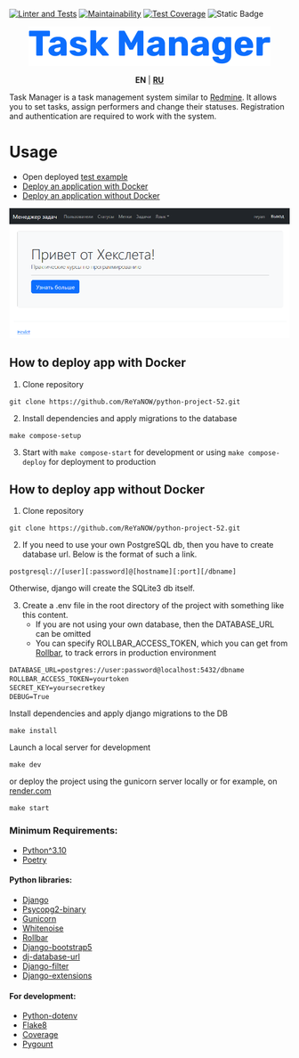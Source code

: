[![Linter and Tests](https://github.com/ReYaNOW/python-project-52/actions/workflows/pyci.yml/badge.svg)](https://github.com/ReYaNOW/python-project-52/actions/workflows/pyci.yml) [
![Maintainability](https://api.codeclimate.com/v1/badges/f6133a440607757eed8c/maintainability)](https://codeclimate.com/github/ReYaNOW/python-project-52/maintainability)
[![Test Coverage](https://api.codeclimate.com/v1/badges/f6133a440607757eed8c/test_coverage)](https://codeclimate.com/github/ReYaNOW/python-project-52/test_coverage)
![Static Badge](https://img.shields.io/badge/Lines_of_Code-1.3k-blue)
<p align="center">
  <img src="https://github.com/ReYaNOW/ReYaNOW/blob/main/task_manager_logo_blue.png?raw=true" alt="image"/>
</p>

<p align="center"><b>EN</b> | <a href="https://github.com/ReYaNOW/python-project-52/blob/main/README_RU.md"><b>RU</b></a></p>


Task Manager is a task management system similar
to [Redmine](http://www.redmine.org/).
It allows you to set tasks, assign performers and change their statuses.
Registration and authentication are required to work with the system.

# Usage


 - Open deployed [test example](https://task-manager-hexlet-test.onrender.com/)
 - [Deploy an application with Docker](#How-to-deploy-app-with-Docker)  
 - [Deploy an application without Docker](#How-to-deploy-app-without-Docker)

![demo image](https://github.com/ReYaNOW/ReYaNOW/blob/main/task_manager_preview.png?raw=true)

## How to deploy app with Docker
1. Clone repository

```
git clone https://github.com/ReYaNOW/python-project-52.git
```

2. Install dependencies and apply migrations to the database
  
```
make compose-setup
```
3. Start with ``make compose-start`` for development
or using ``make compose-deploy`` for deployment to production

## How to deploy app without Docker

1. Clone repository

```
git clone https://github.com/ReYaNOW/python-project-52.git
```

2. If you need to use your own PostgreSQL db, then you have to create
   database url.
   Below is the format of such a link.

```
postgresql://[user][:password]@[hostname][:port][/dbname]
```

Otherwise, django will create the SQLite3 db itself.

3. Create a .env file in the root directory of the project with something like
   this content.
    - If you are not using your own database, then the DATABASE_URL can be omitted
    - You can specify ROLLBAR_ACCESS_TOKEN, which you can get from
      [Rollbar](https://rollbar.com/), to track errors in
      production environment

```dotenv
DATABASE_URL=postgres://user:password@localhost:5432/dbname
ROLLBAR_ACCESS_TOKEN=yourtoken
SECRET_KEY=yoursecretkey
DEBUG=True
```  

Install dependencies and apply django migrations to the DB

```
make install
```

Launch a local server for development

```
make dev
```  

or deploy the project using the gunicorn server locally or for example,
on [render.com](https://render.com/)

```
make start
```  

### Minimum Requirements:

- [Python^3.10](https://www.python.org/)
- [Poetry](https://python-poetry.org/)

#### Python libraries:

- [Django](https://pypi.org/project/Django/)
- [Psycopg2-binary](https://pypi.org/project/psycopg2-binary/)
- [Gunicorn](https://pypi.org/project/gunicorn/)
- [Whitenoise](https://pypi.org/project/whitenoise/)
- [Rollbar](https://pypi.org/project/rollbar/)
- [Django-bootstrap5](https://pypi.org/project/django-bootstrap5/)
- [dj-database-url](https://pypi.org/project/dj-database-url/)
- [Django-filter](https://pypi.org/project/django-filter/)
- [Django-extensions](https://pypi.org/project/django-extensions/)

#### For development:

- [Python-dotenv](https://pypi.org/project/python-dotenv/)
- [Flake8](https://pypi.org/project/flake8/)
- [Coverage](https://pypi.org/project/coverage/)
- [Pygount](https://pypi.org/project/pygount/)

